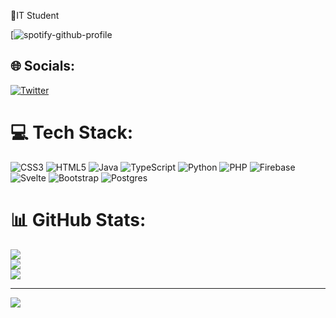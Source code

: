 🔭IT Student


[![spotify-github-profile](https://spotify-github-profile.vercel.app/api/view?uid=x36h699yszf11n1kedeldv6fg&cover_image=true&theme=default&show_offline=false&background_color=121212&bar_color=53b14f&bar_color_cover=false)



## 🌐 Socials:
[![Twitter](https://img.shields.io/badge/Twitter-%231DA1F2.svg?logo=Twitter&logoColor=white)](https://twitter.com/SukiFlavian) 

# 💻 Tech Stack:
![CSS3](https://img.shields.io/badge/css3-%231572B6.svg?style=for-the-badge&logo=css3&logoColor=white) ![HTML5](https://img.shields.io/badge/html5-%23E34F26.svg?style=for-the-badge&logo=html5&logoColor=white) ![Java](https://img.shields.io/badge/java-%23ED8B00.svg?style=for-the-badge&logo=java&logoColor=white) ![TypeScript](https://img.shields.io/badge/typescript-%23007ACC.svg?style=for-the-badge&logo=typescript&logoColor=white) ![Python](https://img.shields.io/badge/python-3670A0?style=for-the-badge&logo=python&logoColor=ffdd54) ![PHP](https://img.shields.io/badge/php-%23777BB4.svg?style=for-the-badge&logo=php&logoColor=white) ![Firebase](https://img.shields.io/badge/firebase-%23039BE5.svg?style=for-the-badge&logo=firebase) ![Svelte](https://img.shields.io/badge/svelte-%23f1413d.svg?style=for-the-badge&logo=svelte&logoColor=white) ![Bootstrap](https://img.shields.io/badge/bootstrap-%23563D7C.svg?style=for-the-badge&logo=bootstrap&logoColor=white) ![Postgres](https://img.shields.io/badge/postgres-%23316192.svg?style=for-the-badge&logo=postgresql&logoColor=white)
# 📊 GitHub Stats:
![](https://github-readme-stats.vercel.app/api?username=FlavianW&theme=tokyonight&hide_border=false&include_all_commits=true&count_private=true)<br/>
![](https://github-readme-streak-stats.herokuapp.com/?user=FlavianW&theme=tokyonight&hide_border=false)<br/>
![](https://github-readme-stats.vercel.app/api/top-langs/?username=FlavianW&theme=tokyonight&hide_border=false&include_all_commits=true&count_private=true&layout=compact)

---
[![](https://visitcount.itsvg.in/api?id=FlavianW&icon=1&color=0)](https://visitcount.itsvg.in)

